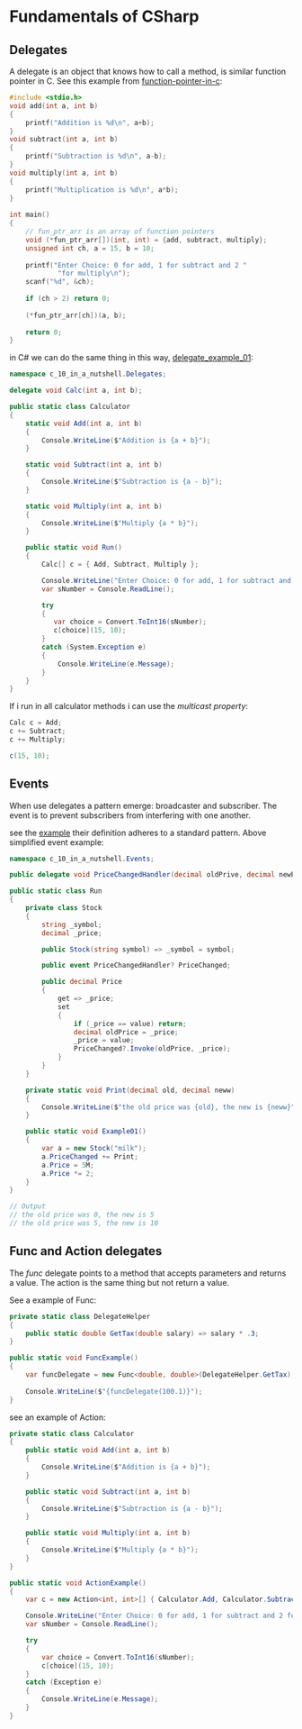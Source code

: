 # Fundamentals of CSharp

## Delegates

A delegate is an object that knows how to call a method, is similar function pointer in C. See this example from [function-pointer-in-c]( https://www.geeksforgeeks.org/function-pointer-in-c):

```c
#include <stdio.h> 
void add(int a, int b) 
{ 
    printf("Addition is %d\n", a+b); 
} 
void subtract(int a, int b) 
{ 
    printf("Subtraction is %d\n", a-b); 
} 
void multiply(int a, int b) 
{ 
    printf("Multiplication is %d\n", a*b); 
} 
  
int main() 
{ 
    // fun_ptr_arr is an array of function pointers 
    void (*fun_ptr_arr[])(int, int) = {add, subtract, multiply}; 
    unsigned int ch, a = 15, b = 10; 
  
    printf("Enter Choice: 0 for add, 1 for subtract and 2 "
            "for multiply\n"); 
    scanf("%d", &ch); 
  
    if (ch > 2) return 0; 
  
    (*fun_ptr_arr[ch])(a, b); 
  
    return 0; 
}
```

in C# we can do the same thing in this way, [delegate_example_01](delegates.cs):

```csharp
namespace c_10_in_a_nutshell.Delegates;

delegate void Calc(int a, int b);

public static class Calculator
{
    static void Add(int a, int b)
    {
        Console.WriteLine($"Addition is {a + b}");
    }

    static void Subtract(int a, int b)
    {
        Console.WriteLine($"Subtraction is {a - b}");
    }

    static void Multiply(int a, int b)
    {
        Console.WriteLine($"Multiply {a * b}");
    }

    public static void Run()
    {
        Calc[] c = { Add, Subtract, Multiply };

        Console.WriteLine("Enter Choice: 0 for add, 1 for subtract and 2 for multiply");
        var sNumber = Console.ReadLine();

        try
        {
           var choice = Convert.ToInt16(sNumber);
           c[choice](15, 10);
        }
        catch (System.Exception e)
        {
            Console.WriteLine(e.Message);            
        }
    }
}
```

If i run in all calculator methods i can use the *multicast property*: 

```csharp
Calc c = Add;
c += Subtract;
c += Multiply;

c(15, 10);
```

## Events

When use delegates a pattern emerge: broadcaster and subscriber. The event is to prevent subscribers from interfering with one another.

see the [example](events) their definition adheres to a standard pattern. Above simplified event example:

```csharp
namespace c_10_in_a_nutshell.Events;

public delegate void PriceChangedHandler(decimal oldPrive, decimal newPrice);

public static class Run
{
    private class Stock
    {
        string _symbol;
        decimal _price;

        public Stock(string symbol) => _symbol = symbol;

        public event PriceChangedHandler? PriceChanged;

        public decimal Price
        {
            get => _price;
            set
            {
                if (_price == value) return;
                decimal oldPrice = _price;
                _price = value;
                PriceChanged?.Invoke(oldPrice, _price);
            }
        }
    }

    private static void Print(decimal old, decimal neww) 
    {
        Console.WriteLine($"the old price was {old}, the new is {neww}");
    }

    public static void Example01()
    {
        var a = new Stock("milk");
        a.PriceChanged += Print;
        a.Price = 5M;
        a.Price *= 2;
    }
}

// Output
// the old price was 0, the new is 5
// the old price was 5, the new is 10
```

## Func and Action delegates

The *func* delegate points to a method that accepts parameters and returns a value. The action is the same thing but not return a value.

See a example of Func:

```csharp
private static class DelegateHelper
{
    public static double GetTax(double salary) => salary * .3;
}

public static void FuncExample()
{
    var funcDelegate = new Func<double, double>(DelegateHelper.GetTax); 
    
    Console.WriteLine($"{funcDelegate(100.1)}");
}
```

see an example of Action:

```csharp
private static class Calculator
{
    public static void Add(int a, int b)
    {
        Console.WriteLine($"Addition is {a + b}");
    }

    public static void Subtract(int a, int b)
    {
        Console.WriteLine($"Subtraction is {a - b}");
    }

    public static void Multiply(int a, int b)
    {
        Console.WriteLine($"Multiply {a * b}");
    }
}

public static void ActionExample()
{
    var c = new Action<int, int>[] { Calculator.Add, Calculator.Subtract, Calculator.Multiply };

    Console.WriteLine("Enter Choice: 0 for add, 1 for subtract and 2 for multiply");
    var sNumber = Console.ReadLine();

    try
    {
        var choice = Convert.ToInt16(sNumber);
        c[choice](15, 10);
    }
    catch (Exception e)
    {
        Console.WriteLine(e.Message);            
    }
}
```
